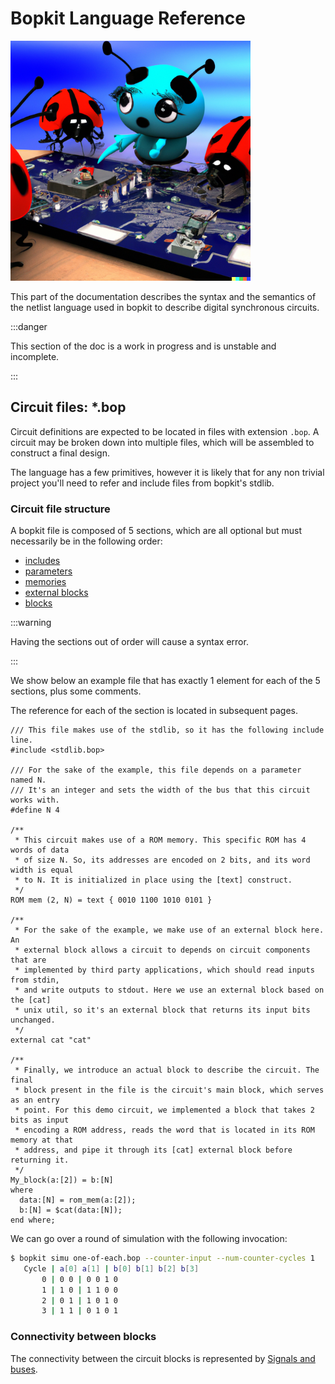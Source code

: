 # Bopkit Language Reference

<p>
  <img
    src="https://github.com/mbarbin/bopkit/blob/assets/image/bopkit-language-reference.png?raw=true"
    width='384'
    alt="Logo"
  />
</p>

This part of the documentation describes the syntax and the semantics of the netlist language used in bopkit to describe digital synchronous circuits.

:::danger

This section of the doc is a work in progress and is unstable and incomplete.

:::

## Circuit files: *.bop

Circuit definitions are expected to be located in files with extension
`.bop`. A circuit may be broken down into multiple files, which will be assembled to construct a final design.

The language has a few primitives, however it is likely that for any non trivial
project you'll need to refer and include files from bopkit's stdlib.

### Circuit file structure

A bopkit file is composed of 5 sections, which are all optional but must
necessarily be in the following order:

- [includes](includes.md)
- [parameters](parameters.md)
- [memories](memories.md)
- [external blocks](external-blocks.md)
- [blocks](blocks.md)

:::warning

Having the sections out of order will cause a syntax error.

:::

We show below an example file that has exactly 1 element for each of the 5
sections, plus some comments.

The reference for each of the section is located in subsequent pages.

<!-- $MDX file=one-of-each.bop -->
```bopkit
/// This file makes use of the stdlib, so it has the following include line.
#include <stdlib.bop>

/// For the sake of the example, this file depends on a parameter named N.
/// It's an integer and sets the width of the bus that this circuit works with.
#define N 4

/**
 * This circuit makes use of a ROM memory. This specific ROM has 4 words of data
 * of size N. So, its addresses are encoded on 2 bits, and its word width is equal
 * to N. It is initialized in place using the [text] construct.
 */
ROM mem (2, N) = text { 0010 1100 1010 0101 }

/**
 * For the sake of the example, we make use of an external block here. An
 * external block allows a circuit to depends on circuit components that are
 * implemented by third party applications, which should read inputs from stdin,
 * and write outputs to stdout. Here we use an external block based on the [cat]
 * unix util, so it's an external block that returns its input bits unchanged.
 */
external cat "cat"

/**
 * Finally, we introduce an actual block to describe the circuit. The final
 * block present in the file is the circuit's main block, which serves as an entry
 * point. For this demo circuit, we implemented a block that takes 2 bits as input
 * encoding a ROM address, reads the word that is located in its ROM memory at that
 * address, and pipe it through its [cat] external block before returning it.
 */
My_block(a:[2]) = b:[N]
where
  data:[N] = rom_mem(a:[2]);
  b:[N] = $cat(data:[N]);
end where;
```

We can go over a round of simulation with the following invocation:

```sh
$ bopkit simu one-of-each.bop --counter-input --num-counter-cycles 1
   Cycle | a[0] a[1] | b[0] b[1] b[2] b[3]
       0 | 0 0 | 0 0 1 0
       1 | 1 0 | 1 1 0 0
       2 | 0 1 | 1 0 1 0
       3 | 1 1 | 0 1 0 1
```

### Connectivity between blocks

The connectivity between the circuit blocks is represented by
[Signals and buses](signals-and-buses.md).
